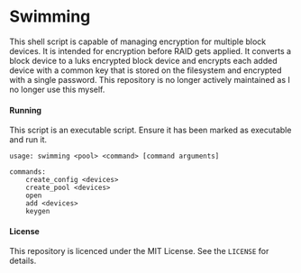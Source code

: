 # Swimming

This shell script is capable of managing encryption for multiple block devices. It is intended for encryption before RAID gets applied. It converts a block device to a luks encrypted block device and encrypts each added device with a common key that is stored on the filesystem and encrypted with a single password. This repository is no longer actively maintained as I no longer use this myself.

#### Running

This script is an executable script. Ensure it has been marked as executable and run it.

```
usage: swimming <pool> <command> [command arguments]

commands:
	create_config <devices>
	create_pool <devices>
	open
	add <devices>
	keygen
```

#### License

This repository is licenced under the MIT License. See the `LICENSE` for details.
